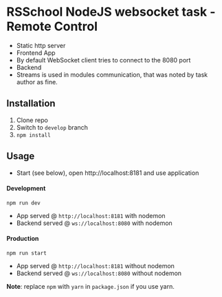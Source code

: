 # RSSchool NodeJS websocket task - Remote Control
* Static http server
* Frontend App
* By default WebSocket client tries to connect to the 8080 port
* Backend 
* Streams is used in modules communication, that was noted by task author as fine.

## Installation
1. Clone repo
2. Switch to `develop` branch
3. `npm install`

## Usage

* Start (see below), open http://localhost:8181 and use application

#### Development

`npm run dev`

* App served @ `http://localhost:8181` with nodemon
* Backend served @ `ws://localhost:8080` with nodemon

#### Production

`npm run start`

* App served @ `http://localhost:8181` without nodemon
* Backend served @ `ws://localhost:8080` without nodemon

**Note**: replace `npm` with `yarn` in `package.json` if you use yarn.

